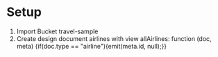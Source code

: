 # Setup

1. Import Bucket travel-sample
2. Create design document airlines with view allAirlines: function (doc, meta) {if(doc.type == "airline"){emit(meta.id, null);}}